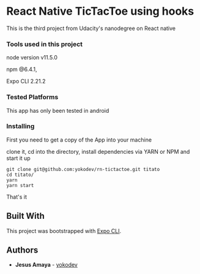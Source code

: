 # React Native TicTacToe using hooks

This is the third project from Udacity's nanodegree on React native

### Tools used in this project

node version v11.5.0  

npm @6.4.1, 

Expo CLI  2.21.2
### Tested Platforms
This app has only been tested in android

### Installing

First you need to get a copy of the App into your machine

clone it, cd into the directory, install dependencies via YARN or NPM and start it up

```
git clone git@github.com:yokodev/rn-tictactoe.git titato
cd titato/
yarn
yarn start
```
That's it


## Built With

This project was bootstrapped with [Expo CLI](https://expo.io/tools#cli).

## Authors

* **Jesus  Amaya** -  [yokodev](https://github.com/yokodev)